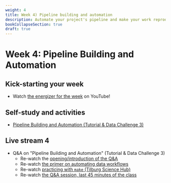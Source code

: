 ```yaml
---
weight: 4
title: Week 4) Pipeline building and automation
description: Automate your project's pipeline and make your work reproducible.
bookCollapseSection: true
draft: true
---
```


# Week 4: Pipeline Building and Automation

## Kick-starting your week
- Watch [the energizer for the week](https://youtu.be/PdWZ1s8XXiU) on YouTube!

## Self-study and activities
- [Pipeline Building and Automation (Tutorial & Data Challenge 3)](docs/tutorials/pipeline-building-automation)

## Live stream 4
- Q&A on "Pipeline Building and Automation" (Tutorial & Data Challenge 3)
  - Re-watch the [opening/introduction of the Q&A](https://youtu.be/YlaprvGiIA0)
  - Re-watch [the primer on automating data workflows](https://youtu.be/xyoMOO842EU)
  - Re-watch [practicing with `make` (Tilburg Science Hub)](https://youtu.be/_1BDJsDVYoA)
  - Re-watch [the Q&A session, last 45 minutes of the class](https://youtu.be/56yARyR1p1E)
